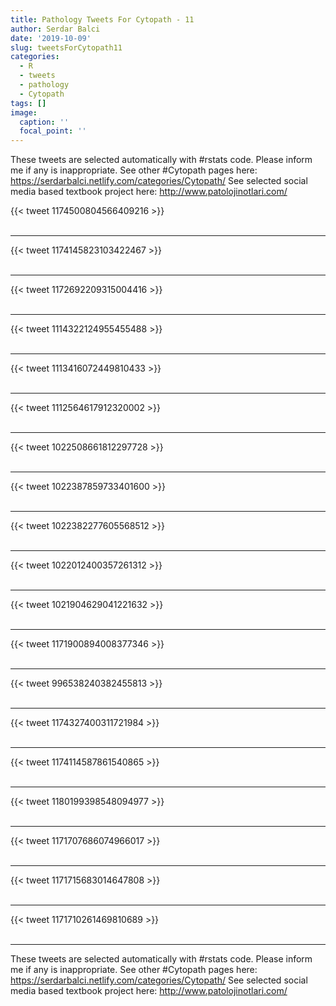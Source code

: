 ```yaml
---
title: Pathology Tweets For Cytopath - 11
author: Serdar Balci
date: '2019-10-09'
slug: tweetsForCytopath11
categories:
  - R
  - tweets
  - pathology
  - Cytopath
tags: []
image:
  caption: ''
  focal_point: ''
---
```



These tweets are selected automatically with #rstats code. Please inform me if any is inappropriate.
See other #Cytopath pages here: https://serdarbalci.netlify.com/categories/Cytopath/ 
See selected social media based textbook project here: http://www.patolojinotlari.com/

{{< tweet 1174500804566409216 >}}
<br>
<br>
<hr>
{{< tweet 1174145823103422467 >}}
<br>
<br>
<hr>
{{< tweet 1172692209315004416 >}}
<br>
<br>
<hr>
{{< tweet 1114322124955455488 >}}
<br>
<br>
<hr>
{{< tweet 1113416072449810433 >}}
<br>
<br>
<hr>
{{< tweet 1112564617912320002 >}}
<br>
<br>
<hr>
{{< tweet 1022508661812297728 >}}
<br>
<br>
<hr>
{{< tweet 1022387859733401600 >}}
<br>
<br>
<hr>
{{< tweet 1022382277605568512 >}}
<br>
<br>
<hr>
{{< tweet 1022012400357261312 >}}
<br>
<br>
<hr>
{{< tweet 1021904629041221632 >}}
<br>
<br>
<hr>
{{< tweet 1171900894008377346 >}}
<br>
<br>
<hr>
{{< tweet 996538240382455813 >}}
<br>
<br>
<hr>
{{< tweet 1174327400311721984 >}}
<br>
<br>
<hr>
{{< tweet 1174114587861540865 >}}
<br>
<br>
<hr>
{{< tweet 1180199398548094977 >}}
<br>
<br>
<hr>
{{< tweet 1171707686074966017 >}}
<br>
<br>
<hr>
{{< tweet 1171715683014647808 >}}
<br>
<br>
<hr>
{{< tweet 1171710261469810689 >}}
<br>
<br>
<hr>


These tweets are selected automatically with #rstats code. Please inform me if any is inappropriate.
See other #Cytopath pages here: https://serdarbalci.netlify.com/categories/Cytopath/ 
See selected social media based textbook project here: http://www.patolojinotlari.com/
